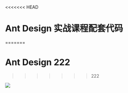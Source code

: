 <<<<<<< HEAD
# Ant Design 实战课程配套代码
=======
# Ant Design 222
>>>>>>> 222

<img src="https://gw.alipayobjects.com/zos/rmsportal/DReQIejdcJPeaXWEDKDe.png" />
